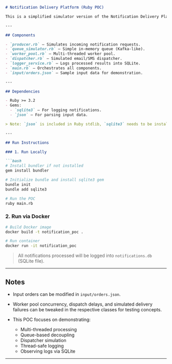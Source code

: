 ````markdown
# Notification Delivery Platform (Ruby POC)

This is a simplified simulator version of the Notification Delivery Platform, built to explore core concepts like multi-threading, worker pools, queue processing, dispatching, and logging.

---

## Components

- `producer.rb` – Simulates incoming notification requests.
- `queue_simulator.rb` – Simple in-memory queue (Kafka-like).
- `worker_pool.rb` – Multi-threaded worker pool.
- `dispatcher.rb` – Simulated email/SMS dispatcher.
- `logger_service.rb` – Logs processed results into SQLite.
- `main.rb` – Orchestrates all components.
- `input/orders.json` – Sample input data for demonstration.

---

## Dependencies

- Ruby >= 3.2
- Gems:
  - `sqlite3` – For logging notifications.
  - `json` – For parsing input data.

> Note: `json` is included in Ruby stdlib, `sqlite3` needs to be installed.

---

## Run Instructions

### 1. Run Locally

```bash
# Install bundler if not installed
gem install bundler

# Initialize bundle and install sqlite3 gem
bundle init
bundle add sqlite3

# Run the POC
ruby main.rb
````

### 2. Run via Docker

```bash
# Build Docker image
docker build -t notification_poc .

# Run container
docker run -it notification_poc
```

> All notifications processed will be logged into `notifications.db` (SQLite file).

---

## Notes

* Input orders can be modified in `input/orders.json`.
* Worker pool concurrency, dispatch delays, and simulated delivery failures can be tweaked in the respective classes for testing concepts.
* This POC focuses on demonstrating:

  * Multi-threaded processing
  * Queue-based decoupling
  * Dispatcher simulation
  * Thread-safe logging
  * Observing logs via SQLite

---
